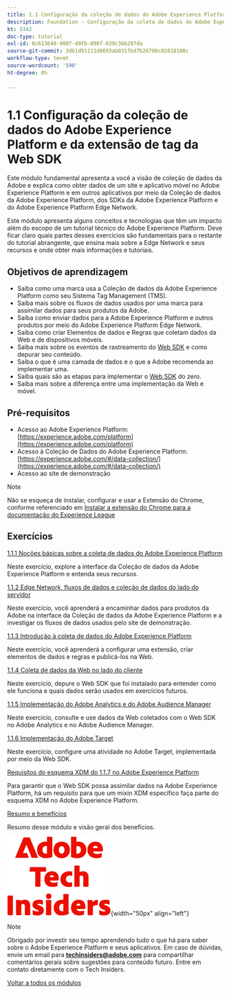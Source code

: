 ```yaml
---
title: 1.1 Configuração da coleção de dados do Adobe Experience Platform e da extensão do Web SDK
description: Foundation - Configuração da coleta de dados do Adobe Experience Platform e da extensão Web SDK
kt: 5342
doc-type: tutorial
exl-id: 8c613648-9007-49fb-898f-039c366297da
source-git-commit: 3d61d91111d8693ab031fbd7b26706c02818108c
workflow-type: tm+mt
source-wordcount: '590'
ht-degree: 0%

---
```


# 1.1 Configuração da coleção de dados do Adobe Experience Platform e da extensão de tag da Web SDK

Este módulo fundamental apresenta a você a visão de coleção de dados da Adobe e explica como obter dados de um site e aplicativo móvel no Adobe Experience Platform e em outros aplicativos por meio da Coleção de dados da Adobe Experience Platform, dos SDKs da Adobe Experience Platform e do Adobe Experience Platform Edge Network.

Este módulo apresenta alguns conceitos e tecnologias que têm um impacto além do escopo de um tutorial técnico do Adobe Experience Platform. Deve ficar claro quais partes desses exercícios são fundamentais para o restante do tutorial abrangente, que ensina mais sobre a Edge Network e seus recursos e onde obter mais informações e tutoriais.

## Objetivos de aprendizagem

- Saiba como uma marca usa a Coleção de dados da Adobe Experience Platform como seu Sistema Tag Management (TMS).
- Saiba mais sobre os fluxos de dados usados por uma marca para assimilar dados para seus produtos da Adobe.
- Saiba como enviar dados para a Adobe Experience Platform e outros produtos por meio do Adobe Experience Platform Edge Network.
- Saiba como criar Elementos de dados e Regras que coletam dados da Web e de dispositivos móveis.
- Saiba mais sobre os eventos de rastreamento do [Web SDK](https://experienceleague.adobe.com/pt-br/docs/experience-platform/web-sdk/home) e como depurar seu conteúdo.
- Saiba o que é uma camada de dados e o que a Adobe recomenda ao implementar uma.
- Saiba quais são as etapas para implementar o [Web SDK](https://experienceleague.adobe.com/pt-br/docs/experience-platform/web-sdk/home) do zero.
- Saiba mais sobre a diferença entre uma implementação da Web e móvel.

## Pré-requisitos

- Acesso ao Adobe Experience Platform: [https://experience.adobe.com/platform](https://experience.adobe.com/platform)
- Acesso à Coleção de Dados do Adobe Experience Platform: [https://experience.adobe.com/#/data-collection/](https://experience.adobe.com/#/data-collection/)
- Acesso ao site de demonstração

>[!NOTE]
>
>Não se esqueça de instalar, configurar e usar a Extensão do Chrome, conforme referenciado em [Instalar a extensão do Chrome para a documentação do Experience League](../../../getting-started/gettingstarted/ex1.md)

## Exercícios

[1.1.1 Noções básicas sobre a coleta de dados do Adobe Experience Platform](./ex1.md)

Neste exercício, explore a interface da Coleção de dados da Adobe Experience Platform e entenda seus recursos.

[1.1.2 Edge Network, fluxos de dados e coleção de dados do lado do servidor](./ex2.md)

Neste exercício, você aprenderá a encaminhar dados para produtos da Adobe na interface da Coleção de dados da Adobe Experience Platform e a investigar os fluxos de dados usados pelo site de demonstração.

[1.1.3 Introdução à coleta de dados do Adobe Experience Platform](./ex3.md)

Neste exercício, você aprenderá a configurar uma extensão, criar elementos de dados e regras e publicá-los na Web.

[1.1.4 Coleta de dados da Web no lado do cliente](./ex4.md)

Neste exercício, depure o Web SDK que foi instalado para entender como ele funciona e quais dados serão usados em exercícios futuros.

[1.1.5 Implementação do Adobe Analytics e do Adobe Audience Manager](./ex5.md)

Neste exercício, consulte e use dados da Web coletados com o Web SDK no Adobe Analytics e no Adobe Audience Manager.

[1.1.6 Implementação do Adobe Target](./ex6.md)

Neste exercício, configure uma atividade no Adobe Target, implementada por meio da Web SDK.

[Requisitos do esquema XDM do 1.1.7 no Adobe Experience Platform](./ex7.md)

Para garantir que o Web SDK possa assimilar dados na Adobe Experience Platform, há um requisito para que um mixin XDM específico faça parte do esquema XDM no Adobe Experience Platform.

[Resumo e benefícios](./summary.md)

Resumo desse módulo e visão geral dos benefícios.

![Informantes técnicos](./../../../../assets/images/techinsiders.png){width="50px" align="left"}

>[!NOTE]
>
>Obrigado por investir seu tempo aprendendo tudo o que há para saber sobre o Adobe Experience Platform e seus aplicativos. Em caso de dúvidas, envie um email para **techinsiders@adobe.com** para compartilhar comentários gerais sobre sugestões para conteúdo futuro. Entre em contato diretamente com o Tech Insiders.

[Voltar a todos os módulos](./../../../../overview.md)

